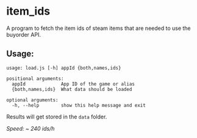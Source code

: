 # item_ids

A program to fetch the item ids of steam items that are needed to use the buyorder API.

## Usage:
```
usage: load.js [-h] appId {both,names,ids}

positional arguments:
  appId             App ID of the game or alias
  {both,names,ids}  What data should be loaded

optional arguments:
  -h, --help        show this help message and exit
```

Results will get stored in the `data` folder.

*Speed: ~ 240 ids/h*

